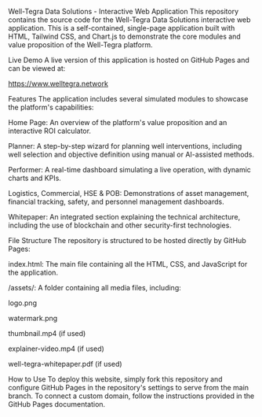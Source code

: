 Well-Tegra Data Solutions - Interactive Web Application
This repository contains the source code for the Well-Tegra Data Solutions interactive web application. This is a self-contained, single-page application built with HTML, Tailwind CSS, and Chart.js to demonstrate the core modules and value proposition of the Well-Tegra platform.

Live Demo
A live version of this application is hosted on GitHub Pages and can be viewed at:

https://www.welltegra.network

Features
The application includes several simulated modules to showcase the platform's capabilities:

Home Page: An overview of the platform's value proposition and an interactive ROI calculator.

Planner: A step-by-step wizard for planning well interventions, including well selection and objective definition using manual or AI-assisted methods.

Performer: A real-time dashboard simulating a live operation, with dynamic charts and KPIs.

Logistics, Commercial, HSE & POB: Demonstrations of asset management, financial tracking, safety, and personnel management dashboards.

Whitepaper: An integrated section explaining the technical architecture, including the use of blockchain and other security-first technologies.

File Structure
The repository is structured to be hosted directly by GitHub Pages:

index.html: The main file containing all the HTML, CSS, and JavaScript for the application.

/assets/: A folder containing all media files, including:

logo.png

watermark.png

thumbnail.mp4 (if used)

explainer-video.mp4 (if used)

well-tegra-whitepaper.pdf (if used)

How to Use
To deploy this website, simply fork this repository and configure GitHub Pages in the repository's settings to serve from the main branch. To connect a custom domain, follow the instructions provided in the GitHub Pages documentation.
